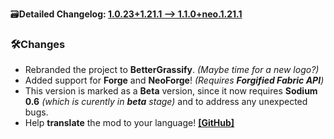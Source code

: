 🗃️**Detailed Changelog: [1.0.23+1.21.1 --> 1.1.0+neo.1.21.1](https://github.com/UltimatChamp/BetterGrassify/compare/1.0.23+1.21.1...1.1.0+neo.1.21.1)**

### 🛠️Changes

- Rebranded the project to **BetterGrassify**. _(Maybe time for a new logo?)_
- Added support for **Forge** and **NeoForge**! _(Requires **Forgified Fabric API**)_
- This version is marked as a **Beta** version, since it now requires **Sodium 0.6** _(which is curently in **beta** stage)_ and to address any unexpected bugs.
- Help **translate** the mod to your language! [**[GitHub]**](https://github.com/UltimatChamp/BetterGrassify)
